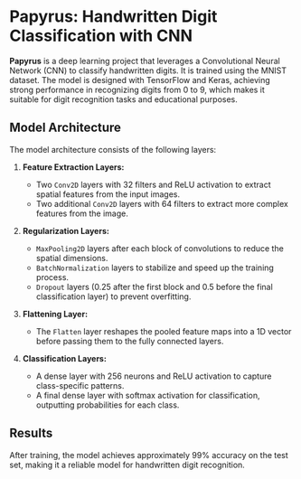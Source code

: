 # Papyrus: Handwritten Digit Classification with CNN
**Papyrus** is a deep learning project that leverages a Convolutional Neural Network (CNN) to classify handwritten digits. It is trained using the MNIST dataset.
The model is designed with TensorFlow and Keras, achieving strong performance in recognizing digits from 0 to 9, which makes it suitable for digit recognition tasks and educational purposes.

## Model Architecture
The model architecture consists of the following layers:
1. **Feature Extraction Layers:**
   - Two `Conv2D` layers with 32 filters and ReLU activation to extract spatial features from the input images.
   - Two additional `Conv2D` layers with 64 filters to extract more complex features from the image.

2. **Regularization Layers:**
   - `MaxPooling2D` layers after each block of convolutions to reduce the spatial dimensions.
   - `BatchNormalization` layers to stabilize and speed up the training process.
   - `Dropout` layers (0.25 after the first block and 0.5 before the final classification layer) to prevent overfitting.

3. **Flattening Layer:**
   - The `Flatten` layer reshapes the pooled feature maps into a 1D vector before passing them to the fully connected layers.

4. **Classification Layers:**
   - A dense layer with 256 neurons and ReLU activation to capture class-specific patterns.
   - A final dense layer with softmax activation for classification, outputting probabilities for each class.

## Results
After training, the model achieves approximately 99% accuracy on the test set, making it a reliable model for handwritten digit recognition.
